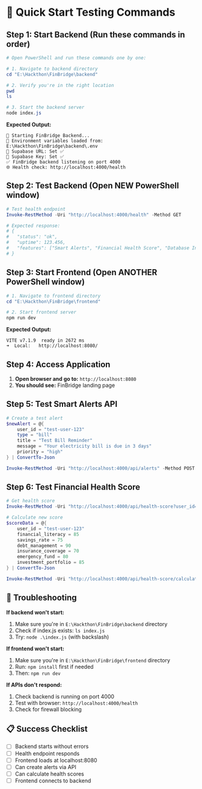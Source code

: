 # 🚀 Quick Start Testing Commands

## Step 1: Start Backend (Run these commands in order)

```powershell
# Open PowerShell and run these commands one by one:

# 1. Navigate to backend directory
cd "E:\Hackthon\FinBridge\backend"

# 2. Verify you're in the right location
pwd
ls

# 3. Start the backend server
node index.js
```

**Expected Output:**
```
🚀 Starting FinBridge Backend...
📝 Environment variables loaded from: E:\Hackthon\FinBridge\backend\.env
🔗 Supabase URL: Set ✅
🔑 Supabase Key: Set ✅
✅ FinBridge backend listening on port 4000
🌐 Health check: http://localhost:4000/health
```

## Step 2: Test Backend (Open NEW PowerShell window)

```powershell
# Test health endpoint
Invoke-RestMethod -Uri "http://localhost:4000/health" -Method GET

# Expected response:
# {
#   "status": "ok",
#   "uptime": 123.456,
#   "features": ["Smart Alerts", "Financial Health Score", "Database Integration"]
# }
```

## Step 3: Start Frontend (Open ANOTHER PowerShell window)

```powershell
# 1. Navigate to frontend directory
cd "E:\Hackthon\FinBridge\frontend"

# 2. Start frontend server
npm run dev
```

**Expected Output:**
```
VITE v7.1.9  ready in 2672 ms
➜  Local:   http://localhost:8080/
```

## Step 4: Access Application

1. **Open browser and go to:** `http://localhost:8080`
2. **You should see:** FinBridge landing page

## Step 5: Test Smart Alerts API

```powershell
# Create a test alert
$newAlert = @{
    user_id = "test-user-123"
    type = "bill"
    title = "Test Bill Reminder"
    message = "Your electricity bill is due in 3 days"
    priority = "high"
} | ConvertTo-Json

Invoke-RestMethod -Uri "http://localhost:4000/api/alerts" -Method POST -Body $newAlert -ContentType "application/json"
```

## Step 6: Test Financial Health Score

```powershell
# Get health score
Invoke-RestMethod -Uri "http://localhost:4000/api/health-score?user_id=test-user-123" -Method GET

# Calculate new score
$scoreData = @{
    user_id = "test-user-123"
    financial_literacy = 85
    savings_rate = 75
    debt_management = 90
    insurance_coverage = 70
    emergency_fund = 80
    investment_portfolio = 85
} | ConvertTo-Json

Invoke-RestMethod -Uri "http://localhost:4000/api/health-score/calculate" -Method POST -Body $scoreData -ContentType "application/json"
```

## 🔧 Troubleshooting

**If backend won't start:**
1. Make sure you're in `E:\Hackthon\FinBridge\backend` directory
2. Check if index.js exists: `ls index.js`
3. Try: `node .\index.js` (with backslash)

**If frontend won't start:**
1. Make sure you're in `E:\Hackthon\FinBridge\frontend` directory  
2. Run: `npm install` first if needed
3. Then: `npm run dev`

**If APIs don't respond:**
1. Check backend is running on port 4000
2. Test with browser: `http://localhost:4000/health`
3. Check for firewall blocking

## 📋 Success Checklist

- [ ] Backend starts without errors
- [ ] Health endpoint responds
- [ ] Frontend loads at localhost:8080
- [ ] Can create alerts via API
- [ ] Can calculate health scores
- [ ] Frontend connects to backend